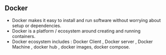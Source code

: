 
## Docker

- Docker makes it easy to install and run software without worrying about setup or dependencies.
- Docker is a platform / ecosystem around creating and running containers.
- Docker ecosystem includes : Docker Client , Docker server , Docker Machine , docker hub , docker images, docker compose.
<!--stackedit_data:
eyJoaXN0b3J5IjpbMTI1NzQ5MjQ0NV19
-->